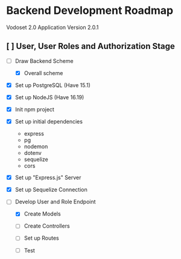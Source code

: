 
# Backend Development Roadmap

Vodoset 2.0 Application
Version 2.0.1

## [ ] User, User Roles and Authorization Stage

- [ ] Draw Backend Scheme
    - [x] Overall scheme

- [x] Set up PostgreSQL (Have 15.1)
- [x] Set up NodeJS (Have 16.19)

- [x] Init npm project
- [x] Set up initial dependencies
    - express
    - pg
    - nodemon
    - dotenv
    - sequelize
    - cors

- [x] Set up "Express.js" Server

- [x] Set up Sequelize Connection

- [ ] Develop User and Role Endpoint
    - [x] Create Models
    - [ ] Create Controllers
    - [ ] Set up Routes
    - [ ] Test


